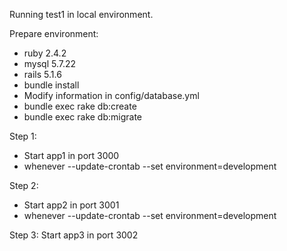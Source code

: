 Running test1 in local environment.

Prepare environment:
  - ruby 2.4.2
  - mysql 5.7.22
  - rails 5.1.6
  - bundle install
  - Modify information in config/database.yml
  - bundle exec rake db:create
  - bundle exec rake db:migrate
  
Step 1:
  - Start app1 in port 3000
  - whenever --update-crontab --set environment=development
  
Step 2:
  - Start app2 in port 3001
  - whenever --update-crontab --set environment=development
  
Step 3: Start app3 in port 3002

